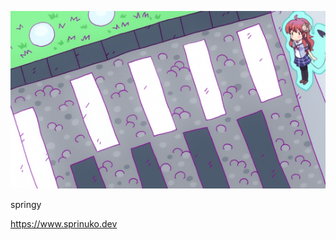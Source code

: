 <p align="center">
	<img src="https://github.com/sprinuko/sprinuko/raw/master/a/1.gif"><br>
</p>

springy

https://www.sprinuko.dev

<!--
**sprinuko/sprinuko** is a ✨ _special_ ✨ repository because its `README.md` (this file) appears on your GitHub profile.

Here are some ideas to get you started:

- 🔭 I’m currently working on ...
- 🌱 I’m currently learning ...
- 👯 I’m looking to collaborate on ...
- 🤔 I’m looking for help with ...
- 💬 Ask me about ...
- 📫 How to reach me: ...
- 😄 Pronouns: ...
- ⚡ Fun fact: ...
-->
